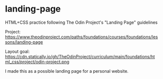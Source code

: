 # landing-page
HTML+CSS practice following The Odin Project's "Landing Page" guidelines

Project: https://www.theodinproject.com/paths/foundations/courses/foundations/lessons/landing-page

Layout goal: https://cdn.statically.io/gh/TheOdinProject/curriculum/main/foundations/html_css/project/odin-project.png

I made this as a possible landing page for a personal website.